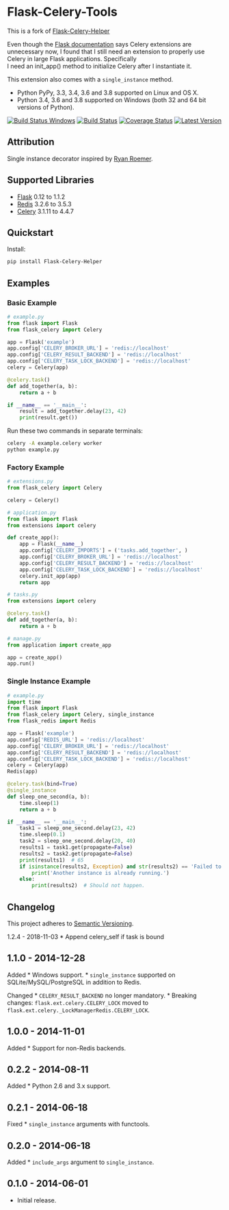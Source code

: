 
# Flask-Celery-Tools  
  
This is a fork of [Flask-Celery-Helper](https://github.com/Robpol86/Flask-Celery-Helper)  
  
Even though the [Flask documentation](http://flask.pocoo.org/docs/patterns/celery/) says Celery extensions are  
unnecessary now, I found that I still need an extension to properly use Celery in large Flask applications. Specifically  
I need an init_app() method to initialize Celery after I instantiate it.  
  
This extension also comes with a ``single_instance`` method.  
  
* Python PyPy, 3.3, 3.4, 3.6 and 3.8 supported on Linux and OS X.  
* Python 3.4, 3.6 and 3.8 supported on Windows (both 32 and 64 bit versions of Python).  
  
[![Build Status Windows ](https://img.shields.io/appveyor/ci/Salamek/Flask-Celery-Tools/master.svg?style=flat-square&label=AppVeyor%20CI)](https://ci.appveyor.com/project/Salamek/Flask-Celery-Tools) [![Build Status](https://img.shields.io/travis/Salamek/Flask-Celery-Tools/master.svg?style=flat-square&label=Travis%20CI)](https://travis-ci.org/Salamek/Flask-Celery-Tools ) [![Coverage Status](https://img.shields.io/codecov/c/github/Salamek/Flask-Celery-Tools/master.svg?style=flat-square&label=Codecov)](https://codecov.io/gh/Salamek/Flask-Celery-Tools) [![Latest Version ](https://img.shields.io/pypi/v/Flask-Celery-Tools.svg?style=flat-square&label=Latest)](https://pypi.python.org/pypi/Flask-Celery-Tools)
 
## Attribution  

Single instance decorator inspired by [Ryan Roemer](http://loose-bits.com/2010/10/distributed-task-locking-in-celery.html).  
  
## Supported Libraries  
  
* [Flask](http://flask.pocoo.org/) 0.12 to 1.1.2
* [Redis](http://redis.io/) 3.2.6  to 3.5.3
* [Celery](http://www.celeryproject.org/) 3.1.11 to 4.4.7  
  
## Quickstart  

Install:  
  
```bash  
pip install Flask-Celery-Helper  
  ```
## Examples    
  
### Basic Example
  
```python  
# example.py  
from flask import Flask  
from flask_celery import Celery  

app = Flask('example')  
app.config['CELERY_BROKER_URL'] = 'redis://localhost'  
app.config['CELERY_RESULT_BACKEND'] = 'redis://localhost'  
app.config['CELERY_TASK_LOCK_BACKEND'] = 'redis://localhost'  
celery = Celery(app)  

@celery.task()  
def add_together(a, b):  
    return a + b  

if __name__ == '__main__':  
    result = add_together.delay(23, 42)  
    print(result.get())  
```
Run these two commands in separate terminals:

```bash
celery -A example.celery worker
python example.py
```
### Factory Example

```python
# extensions.py
from flask_celery import Celery

celery = Celery()
```

```python
# application.py
from flask import Flask
from extensions import celery

def create_app():
    app = Flask(__name__)
    app.config['CELERY_IMPORTS'] = ('tasks.add_together', )
    app.config['CELERY_BROKER_URL'] = 'redis://localhost'
    app.config['CELERY_RESULT_BACKEND'] = 'redis://localhost'
    app.config['CELERY_TASK_LOCK_BACKEND'] = 'redis://localhost'
    celery.init_app(app)
    return app
```

```python
# tasks.py
from extensions import celery

@celery.task()
def add_together(a, b):
    return a + b
```

```python
# manage.py
from application import create_app

app = create_app()
app.run()
```

### Single Instance Example

```python
# example.py
import time
from flask import Flask
from flask_celery import Celery, single_instance
from flask_redis import Redis

app = Flask('example')
app.config['REDIS_URL'] = 'redis://localhost'
app.config['CELERY_BROKER_URL'] = 'redis://localhost'
app.config['CELERY_RESULT_BACKEND'] = 'redis://localhost'
app.config['CELERY_TASK_LOCK_BACKEND'] = 'redis://localhost'
celery = Celery(app)
Redis(app)

@celery.task(bind=True)
@single_instance
def sleep_one_second(a, b):
    time.sleep(1)
    return a + b

if __name__ == '__main__':
    task1 = sleep_one_second.delay(23, 42)
    time.sleep(0.1)
    task2 = sleep_one_second.delay(20, 40)
    results1 = task1.get(propagate=False)
    results2 = task2.get(propagate=False)
    print(results1)  # 65
    if isinstance(results2, Exception) and str(results2) == 'Failed to acquire lock.':
        print('Another instance is already running.')
    else:
        print(results2)  # Should not happen.
```
## Changelog

This project adheres to [Semantic Versioning](http://semver.org/).

1.2.4 - 2018-11-03
    * Append celery_self if task is bound

1.1.0 - 2014-12-28
------------------

Added
    * Windows support.
    * `single_instance` supported on SQLite/MySQL/PostgreSQL in addition to Redis.

Changed
    * `CELERY_RESULT_BACKEND` no longer mandatory.
    * Breaking changes: `flask.ext.celery.CELERY_LOCK` moved to `flask.ext.celery._LockManagerRedis.CELERY_LOCK`.

1.0.0 - 2014-11-01
------------------

Added
    * Support for non-Redis backends.

0.2.2 - 2014-08-11
------------------

Added
    * Python 2.6 and 3.x support.

0.2.1 - 2014-06-18
------------------

Fixed
    * `single_instance` arguments with functools.

0.2.0 - 2014-06-18
------------------

Added
    * `include_args` argument to `single_instance`.

0.1.0 - 2014-06-01
------------------

* Initial release.